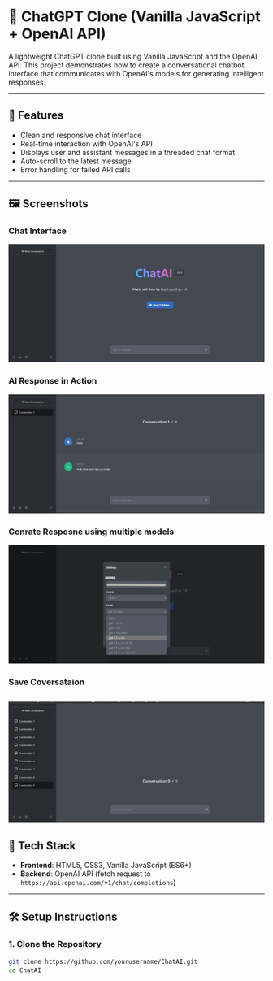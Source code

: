 # 💬 ChatGPT Clone (Vanilla JavaScript + OpenAI API)

A lightweight ChatGPT clone built using Vanilla JavaScript and the OpenAI API. This project demonstrates how to create a conversational chatbot interface that communicates with OpenAI's models for generating intelligent responses.

---

## 🚀 Features

- Clean and responsive chat interface
- Real-time interaction with OpenAI's API
- Displays user and assistant messages in a threaded chat format
- Auto-scroll to the latest message
- Error handling for failed API calls

---

## 🖼️ Screenshots

###  Chat Interface
![Chat Interface](/img/1.png)

###  AI Response in Action
![AI Response](/img/3.png)

###  Genrate Resposne using multiple models
![models](/img/2.png)

###  Save Coversataion
![Conversation](/img/4.png)
---

## 🔧 Tech Stack

- **Frontend**: HTML5, CSS3, Vanilla JavaScript (ES6+)
- **Backend**: OpenAI API (fetch request to `https://api.openai.com/v1/chat/completions`)

---

## 🛠️ Setup Instructions

### 1. Clone the Repository

```bash
git clone https://github.com/yourusername/ChatAI.git
cd ChatAI
